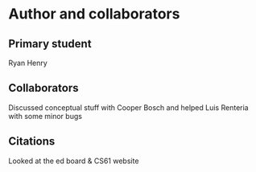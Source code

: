 Author and collaborators
========================

Primary student
---------------
Ryan Henry


Collaborators
-------------
Discussed conceptual stuff with Cooper Bosch and helped Luis Renteria with some minor bugs


Citations
---------
Looked at the ed board & CS61 website
